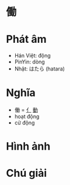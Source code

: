 # 働

# Phát âm
* Hán Việt: động
* PinYin: dòng
* Nhật: はたら (hatara)

# Nghĩa
* 働 = [亻](亻.md) [動](動.md)
* hoạt động
* cử động

# Hình ảnh

# Chú giải

<script>window.HANZI_FIELD='働';</script>